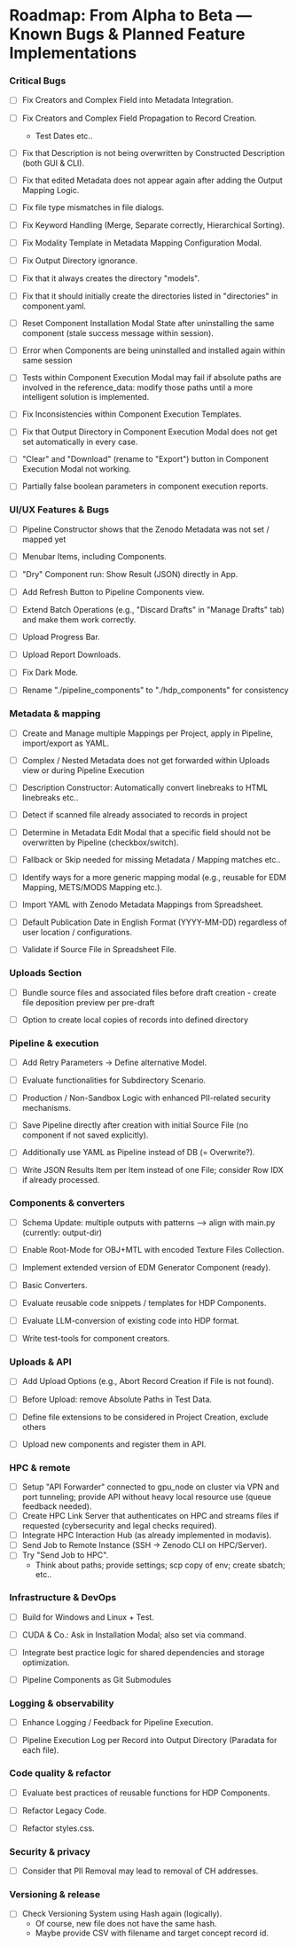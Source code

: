 # Roadmap: From Alpha to Beta — Known Bugs & Planned Feature Implementations

### Critical Bugs

- [ ] Fix Creators and Complex Field into Metadata Integration.
- [ ] Fix Creators and Complex Field Propagation to Record Creation.
    - Test Dates etc..
- [ ] Fix that Description is not being overwritten by Constructed Description (both GUI \& CLI).
- [ ] Fix that edited Metadata does not appear again after adding the Output Mapping Logic.
- [ ] Fix file type mismatches in file dialogs.
- [ ] Fix Keyword Handling (Merge, Separate correctly, Hierarchical Sorting).
- [ ] Fix Modality Template in Metadata Mapping Configuration Modal.
- [ ] Fix Output Directory ignorance.
- [ ] Fix that it always creates the directory "models".
- [ ] Fix that it should initially create the directories listed in "directories" in component.yaml.
- [ ] Reset Component Installation Modal State after uninstalling the same component (stale success message within session).
- [ ] Error when Components are being uninstalled and installed again within same session
- [ ] Tests within Component Execution Modal may fail if absolute paths are involved in the reference_data: modify those paths until a more intelligent solution is implemented.
- [ ] Fix Inconsistencies within Component Execution Templates.
- [ ] Fix that Output Directory in Component Execution Modal does not get set automatically in every case.
- [ ] "Clear" and "Download" (rename to "Export") button in Component Execution Modal not working.
- [ ] Partially false boolean parameters in component execution reports.


### UI/UX Features & Bugs

- [ ] Pipeline Constructor shows that the Zenodo Metadata was not set / mapped yet
- [ ] Menubar Items, including Components.
- [ ] "Dry" Component run: Show Result (JSON) directly in App.
- [ ] Add Refresh Button to Pipeline Components view.
- [ ] Extend Batch Operations (e.g., "Discard Drafts" in "Manage Drafts" tab) and make them work correctly.
- [ ] Upload Progress Bar.
- [ ] Upload Report Downloads.
- [ ] Fix Dark Mode.
- [ ] Rename "./pipeline_components" to "./hdp_components" for consistency


### Metadata \& mapping

- [ ] Create and Manage multiple Mappings per Project, apply in Pipeline, import/export as YAML.
- [ ] Complex / Nested Metadata does not get forwarded within Uploads view or during Pipeline Execution
- [ ] Description Constructor: Automatically convert linebreaks to HTML linebreaks etc..
- [ ] Detect if scanned file already associated to records in project
- [ ] Determine in Metadata Edit Modal that a specific field should not be overwritten by Pipeline (checkbox/switch).
- [ ] Fallback or Skip needed for missing Metadata / Mapping matches etc..
- [ ] Identify ways for a more generic mapping modal (e.g., reusable for EDM Mapping, METS/MODS Mapping etc.).
- [ ] Import YAML with Zenodo Metadata Mappings from Spreadsheet.
- [ ] Default Publication Date in English Format (YYYY-MM-DD) regardless of user location / configurations.
- [ ] Validate if Source File in Spreadsheet File.


### Uploads Section

- [ ] Bundle source files and associated files before draft creation - create file deposition preview per pre-draft
- [ ] Option to create local copies of records into defined directory


### Pipeline \& execution

- [ ] Add Retry Parameters → Define alternative Model.
- [ ] Evaluate functionalities for Subdirectory Scenario.
- [ ] Production / Non-Sandbox Logic with enhanced PII-related security mechanisms.
- [ ] Save Pipeline directly after creation with initial Source File (no component if not saved explicitly).
- [ ] Additionally use YAML as Pipeline instead of DB (= Overwrite?).
- [ ] Write JSON Results Item per Item instead of one File; consider Row IDX if already processed.


### Components \& converters

- [ ] Schema Update: multiple outputs with patterns --> align with main.py (currently: output-dir)
- [ ] Enable Root-Mode for OBJ+MTL with encoded Texture Files Collection.
- [ ] Implement extended version of EDM Generator Component (ready).
- [ ] Basic Converters.
- [ ] Evaluate reusable code snippets / templates for HDP Components.
- [ ] Evaluate LLM-conversion of existing code into HDP format.
- [ ] Write test-tools for component creators.


### Uploads \& API

- [ ] Add Upload Options (e.g., Abort Record Creation if File is not found).
- [ ] Before Upload: remove Absolute Paths in Test Data.
- [ ] Define file extensions to be considered in Project Creation, exclude others
- [ ] Upload new components and register them in API.


### HPC \& remote

- [ ] Setup "API Forwarder" connected to gpu_node on cluster via VPN and port tunneling; provide API without heavy local resource use (queue feedback needed).
- [ ] Create HPC Link Server that authenticates on HPC and streams files if requested (cybersecurity and legal checks required).
- [ ] Integrate HPC Interaction Hub (as already implemented in modavis).
- [ ] Send Job to Remote Instance (SSH → Zenodo CLI on HPC/Server).
- [ ] Try "Send Job to HPC".
    - Think about paths; provide settings; scp copy of env; create sbatch; etc..


### Infrastructure \& DevOps

- [ ] Build for Windows and Linux + Test.
- [ ] CUDA \& Co.: Ask in Installation Modal; also set via command.
- [ ] Integrate best practice logic for shared dependencies and storage optimization.
- [ ] Pipeline Components as Git Submodules


### Logging \& observability

- [ ] Enhance Logging / Feedback for Pipeline Execution.
- [ ] Pipeline Execution Log per Record into Output Directory (Paradata for each file).


### Code quality \& refactor

- [ ] Evaluate best practices of reusable functions for HDP Components.
- [ ] Refactor Legacy Code.
- [ ] Refactor styles.css.


### Security \& privacy

- [ ] Consider that PII Removal may lead to removal of CH addresses.


### Versioning \& release

- [ ] Check Versioning System using Hash again (logically).
    - Of course, new file does not have the same hash.
    - Maybe provide CSV with filename and target concept record id.
